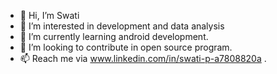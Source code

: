 - 👋 Hi, I’m Swati 
- 👀 I’m interested in development and data analysis
- 🌱 I’m currently learning android development.
- 💞️ I’m looking to contribute in open source program.
- 📫 Reach me via www.linkedin.com/in/swati-p-a7808820a .

<!---
P10swati/P10swati is a ✨ special ✨ repository because its `README.md` (this file) appears on your GitHub profile.
You can click the Preview link to take a look at your changes.
--->
